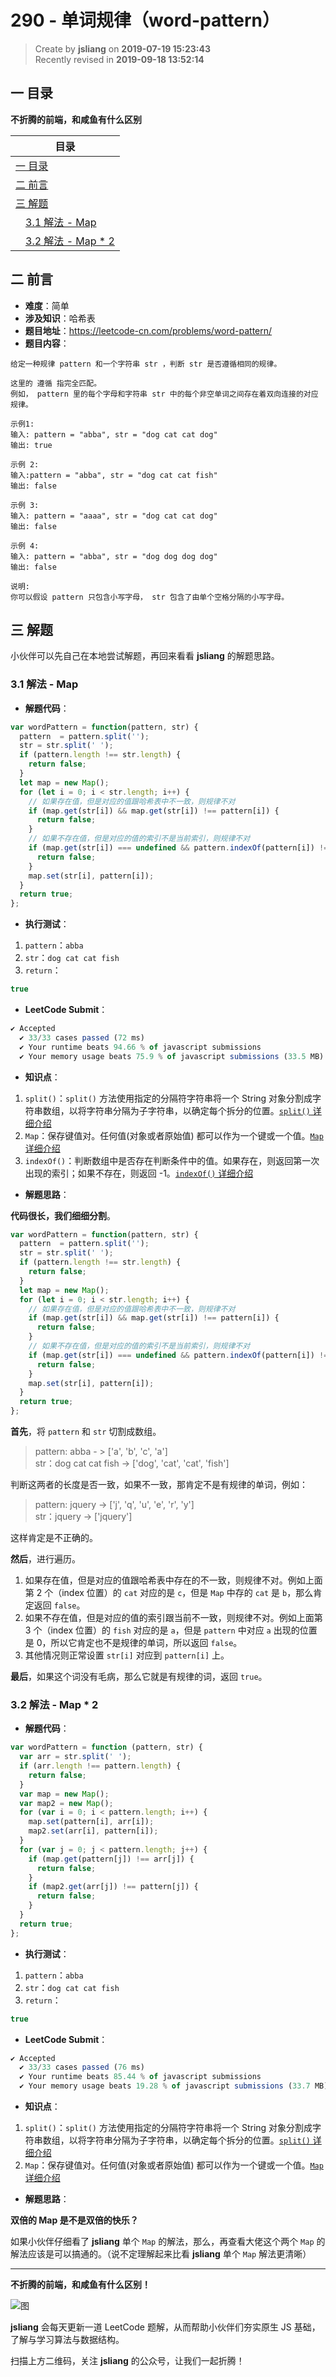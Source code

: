 290 - 单词规律（word-pattern）
===

> Create by **jsliang** on **2019-07-19 15:23:43**  
> Recently revised in **2019-09-18 13:52:14**

## <a name="chapter-one" id="chapter-one">一 目录</a>

**不折腾的前端，和咸鱼有什么区别**

| 目录 |
| --- | 
| [一 目录](#chapter-one) | 
| [二 前言](#chapter-two) |
| [三 解题](#chapter-three) |
| &emsp;[3.1 解法 - Map](#chapter-three-one) |
| &emsp;[3.2 解法 - Map * 2](#chapter-three-two) |

## <a name="chapter-two" id="chapter-two">二 前言</a>



* **难度**：简单
* **涉及知识**：哈希表
* **题目地址**：https://leetcode-cn.com/problems/word-pattern/
* **题目内容**：

```
给定一种规律 pattern 和一个字符串 str ，判断 str 是否遵循相同的规律。

这里的 遵循 指完全匹配。
例如， pattern 里的每个字母和字符串 str 中的每个非空单词之间存在着双向连接的对应规律。

示例1:
输入: pattern = "abba", str = "dog cat cat dog"
输出: true

示例 2:
输入:pattern = "abba", str = "dog cat cat fish"
输出: false

示例 3:
输入: pattern = "aaaa", str = "dog cat cat dog"
输出: false

示例 4:
输入: pattern = "abba", str = "dog dog dog dog"
输出: false

说明:
你可以假设 pattern 只包含小写字母， str 包含了由单个空格分隔的小写字母。
```

## <a name="chapter-three" id="chapter-three">三 解题</a>



小伙伴可以先自己在本地尝试解题，再回来看看 **jsliang** 的解题思路。

### <a name="chapter-three-one" id="chapter-three-one">3.1 解法 - Map</a>



* **解题代码**：

```js
var wordPattern = function(pattern, str) {
  pattern  = pattern.split('');
  str = str.split(' ');
  if (pattern.length !== str.length) {
    return false;
  }
  let map = new Map();
  for (let i = 0; i < str.length; i++) {
    // 如果存在值，但是对应的值跟哈希表中不一致，则规律不对
    if (map.get(str[i]) && map.get(str[i]) !== pattern[i]) {
      return false;
    }
    // 如果不存在值，但是对应的值的索引不是当前索引，则规律不对
    if (map.get(str[i]) === undefined && pattern.indexOf(pattern[i]) !== i) {
      return false;
    }
    map.set(str[i], pattern[i]);
  }
  return true;
};
```

* **执行测试**：

1. `pattern`：`abba`
2. `str`：`dog cat cat fish`
3. `return`：

```js
true
```

* **LeetCode Submit**：

```js
✔ Accepted
  ✔ 33/33 cases passed (72 ms)
  ✔ Your runtime beats 94.66 % of javascript submissions
  ✔ Your memory usage beats 75.9 % of javascript submissions (33.5 MB)
```

* **知识点**：

1. `split()`：`split()` 方法使用指定的分隔符字符串将一个 String 对象分割成字符串数组，以将字符串分隔为子字符串，以确定每个拆分的位置。[`split()` 详细介绍](https://github.com/LiangJunrong/document-library/blob/master/JavaScript-library/JavaScript/%E5%86%85%E7%BD%AE%E5%AF%B9%E8%B1%A1/String/split.md)
2. `Map`：保存键值对。任何值(对象或者原始值) 都可以作为一个键或一个值。[`Map` 详细介绍](https://github.com/LiangJunrong/document-library/blob/master/JavaScript-library/JavaScript/%E5%86%85%E7%BD%AE%E5%AF%B9%E8%B1%A1/Map/README.md)
3. `indexOf()`：判断数组中是否存在判断条件中的值。如果存在，则返回第一次出现的索引；如果不存在，则返回 -1。[`indexOf()` 详细介绍](https://github.com/LiangJunrong/document-library/blob/master/JavaScript-library/JavaScript/%E5%86%85%E7%BD%AE%E5%AF%B9%E8%B1%A1/Array/indexOf.md)

* **解题思路**：

**代码很长，我们细细分割**。

```js
var wordPattern = function(pattern, str) {
  pattern  = pattern.split('');
  str = str.split(' ');
  if (pattern.length !== str.length) {
    return false;
  }
  let map = new Map();
  for (let i = 0; i < str.length; i++) {
    // 如果存在值，但是对应的值跟哈希表中不一致，则规律不对
    if (map.get(str[i]) && map.get(str[i]) !== pattern[i]) {
      return false;
    }
    // 如果不存在值，但是对应的值的索引不是当前索引，则规律不对
    if (map.get(str[i]) === undefined && pattern.indexOf(pattern[i]) !== i) {
      return false;
    }
    map.set(str[i], pattern[i]);
  }
  return true;
};
```

**首先**，将 `pattern` 和 `str` 切割成数组。

> pattern: abba - > ['a', 'b', 'c', 'a']  
> str：dog cat cat fish -> ['dog', 'cat', 'cat', 'fish']

判断这两者的长度是否一致，如果不一致，那肯定不是有规律的单词，例如：

> pattern: jquery -> ['j', 'q', 'u', 'e', 'r', 'y']  
> str：jquery -> ['jquery']

这样肯定是不正确的。

**然后**，进行遍历。

1. 如果存在值，但是对应的值跟哈希表中存在的不一致，则规律不对。例如上面第 2 个（index 位置）的 `cat` 对应的是 `c`，但是 `Map` 中存的 `cat` 是 `b`，那么肯定返回 `false`。
2. 如果不存在值，但是对应的值的索引跟当前不一致，则规律不对。例如上面第 3 个（index 位置）的 `fish` 对应的是 `a`，但是 `pattern` 中对应 `a` 出现的位置是 0，所以它肯定也不是规律的单词，所以返回 `false`。
3. 其他情况则正常设置 `str[i]` 对应到 `pattern[i]` 上。

**最后**，如果这个词没有毛病，那么它就是有规律的词，返回 `true`。

### <a name="chapter-three-two" id="chapter-three-two">3.2 解法 - Map * 2</a>



* **解题代码**：

```js
var wordPattern = function (pattern, str) {
  var arr = str.split(' ');
  if (arr.length !== pattern.length) {
    return false;
  }
  var map = new Map();
  var map2 = new Map();
  for (var i = 0; i < pattern.length; i++) {
    map.set(pattern[i], arr[i]);
    map2.set(arr[i], pattern[i]);
  }
  for (var j = 0; j < pattern.length; j++) {
    if (map.get(pattern[j]) !== arr[j]) {
      return false;
    }
    if (map2.get(arr[j]) !== pattern[j]) {
      return false;
    }
  }
  return true;
};
```

* **执行测试**：

1. `pattern`：`abba`
2. `str`：`dog cat cat fish`
3. `return`：

```js
true
```

* **LeetCode Submit**：

```js
✔ Accepted
  ✔ 33/33 cases passed (76 ms)
  ✔ Your runtime beats 85.44 % of javascript submissions
  ✔ Your memory usage beats 19.28 % of javascript submissions (33.7 MB)
```

* **知识点**：

1. `split()`：`split()` 方法使用指定的分隔符字符串将一个 String 对象分割成字符串数组，以将字符串分隔为子字符串，以确定每个拆分的位置。[`split()` 详细介绍](https://github.com/LiangJunrong/document-library/blob/master/JavaScript-library/JavaScript/%E5%86%85%E7%BD%AE%E5%AF%B9%E8%B1%A1/String/split.md)
2. `Map`：保存键值对。任何值(对象或者原始值) 都可以作为一个键或一个值。[`Map` 详细介绍](https://github.com/LiangJunrong/document-library/blob/master/JavaScript-library/JavaScript/%E5%86%85%E7%BD%AE%E5%AF%B9%E8%B1%A1/Map/README.md)

* **解题思路**：

**双倍的 Map 是不是双倍的快乐？**

如果小伙伴仔细看了 **jsliang** 单个 `Map` 的解法，那么，再查看大佬这个两个 `Map` 的解法应该是可以搞通的。（说不定理解起来比看 **jsliang** 单个 `Map` 解法更清晰）

---

**不折腾的前端，和咸鱼有什么区别！**

![图](../../../public-repertory/img/z-small-wechat-public-address.jpg)

**jsliang** 会每天更新一道 LeetCode 题解，从而帮助小伙伴们夯实原生 JS 基础，了解与学习算法与数据结构。

扫描上方二维码，关注 **jsliang** 的公众号，让我们一起折腾！

